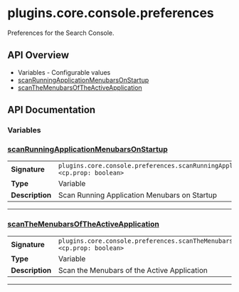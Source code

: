 # plugins.core.console.preferences

Preferences for the Search Console.

## API Overview
* Variables - Configurable values
 * [scanRunningApplicationMenubarsOnStartup](#scanRunningApplicationMenubarsOnStartup)
 * [scanTheMenubarsOfTheActiveApplication](#scanTheMenubarsOfTheActiveApplication)

## API Documentation

### Variables


### [scanRunningApplicationMenubarsOnStartup](#scanRunningApplicationMenubarsOnStartup)

|                                             |                                                                                     |
| --------------------------------------------|-------------------------------------------------------------------------------------|
| **Signature**                               | `plugins.core.console.preferences.scanRunningApplicationMenubarsOnStartup <cp.prop: boolean>`                                                                    |
| **Type**                                    | Variable                                                                     |
| **Description**                             | Scan Running Application Menubars on Startup                                                                     |

---

### [scanTheMenubarsOfTheActiveApplication](#scanTheMenubarsOfTheActiveApplication)

|                                             |                                                                                     |
| --------------------------------------------|-------------------------------------------------------------------------------------|
| **Signature**                               | `plugins.core.console.preferences.scanTheMenubarsOfTheActiveApplication <cp.prop: boolean>`                                                                    |
| **Type**                                    | Variable                                                                     |
| **Description**                             | Scan the Menubars of the Active Application                                                                     |

---
